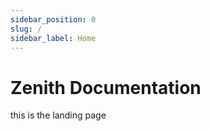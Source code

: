 ```yaml
---
sidebar_position: 0
slug: /
sidebar_label: Home
---
```


# Zenith Documentation

this is the landing page